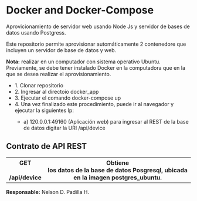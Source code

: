 # Docker and Docker-Compose

<p>Aprovicionamiento de servidor web usando Node Js y servidor de bases de datos usando Postgress. </p>

<p>Este repositorio permite aprovisionar automáticamente 2 contenedore que incluyen un servidor de base de datos y web. </p>
<p><b>Nota:</b> realizar en un computador con sistema operativo Ubuntu. Previamente, se debe tener instalado Docker en la computadora que en la que se desea realizar el aprovisionamiento. </p>
<ul>
<li>1. Clonar repositorio</li>
<li>2. Ingresar al directoio docker_app </li>
<li>3. Ejecutar el comando docker-compose up</li>
<li>4. Una vez finalizado este procedimiento, puede ir al navegador y ejecutar la siguientes Ip:</li>
  <ul>
<li>a) 120.0.0.1:49160 (Aplicación web) para ingresar al REST de la base de datos digitar la URI /api/device</li>
</ul>
</ul>
<h2><b>Contrato de API REST</b></h2>
<table>
  <tr>
    <th>GET<br><br>/api/device</th>
    <th>Obtiene<br>los datos de la base de datos Posgresql, ubicada en la imagen postgres_ubuntu.</th>
  </tr>
</table>
<b>Responsable:</b>
Nelson D. Padilla H.
